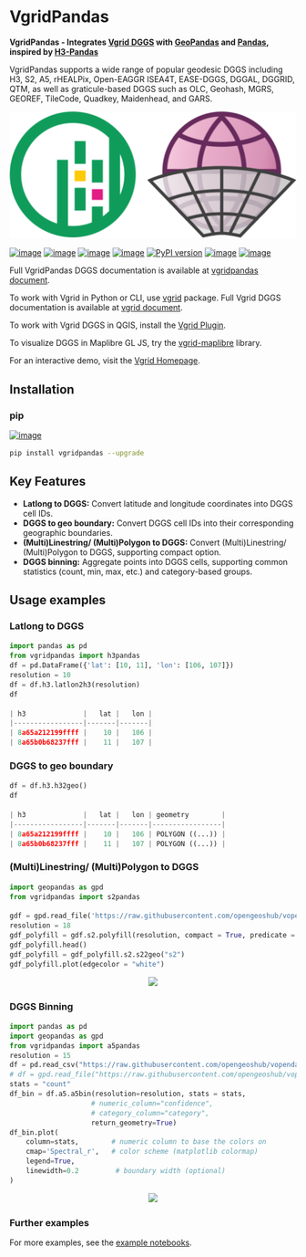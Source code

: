 # VgridPandas
**VgridPandas - Integrates [Vgrid DGGS](https://github.com/opengeoshub/vgrid) with [GeoPandas](https://github.com/geopandas/geopandas) and [Pandas](https://github.com/pandas-dev/pandas), inspired by [H3-Pandas](https://github.com/DahnJ/H3-Pandas/)**

VgridPandas supports a wide range of popular geodesic DGGS including H3, S2, A5, rHEALPix, Open-EAGGR ISEA4T, EASE-DGGS, DGGAL, DGGRID, QTM, as well as graticule-based DGGS such as OLC, Geohash, MGRS, GEOREF, TileCode, Quadkey, Maidenhead, and GARS.

[![logo](https://raw.githubusercontent.com/opengeoshub/vgridtools/refs/heads/main/images/vgridpandas.svg)](https://github.com/opengeoshub/vgridtools/blob/main/images/vgridpandas.svg)


[![image](https://colab.research.google.com/assets/colab-badge.svg)](https://colab.research.google.com/github/opengeoshub/vgridpandas/blob/main)
[![image](https://mybinder.org/badge_logo.svg)](https://mybinder.org/v2/gh/opengeoshub/vgridpandas/HEAD?filepath=docs/notebooks)
[![image](https://studiolab.sagemaker.aws/studiolab.svg)](https://studiolab.sagemaker.aws/import/github/opengeoshub/vgridpandas/blob/main/docs/notebooks/00_intro.ipynb)
[![image](https://jupyterlite.rtfd.io/en/latest/_static/badge.svg)](https://demo.gishub.vn/lab/index.html?path=notebooks/vgridpandas/00_intro.ipynb)
[![PyPI version](https://badge.fury.io/py/vgridpandas.svg)](https://badge.fury.io/py/vgridpandas)
[![image](https://static.pepy.tech/badge/vgridpandas)](https://pepy.tech/project/vgridpandas)
[![image](https://img.shields.io/badge/License-MIT-yellow.svg)](https://opensource.org/licenses/MIT)


Full VgridPandas DGGS documentation is available at [vgridpandas document](https://vgridpandas.gishub.vn).

To work with Vgrid in Python or CLI, use [vgrid](https://pypi.org/project/vgrid/) package. Full Vgrid DGGS documentation is available at [vgrid document](https://vgrid.gishub.vn).

To work with Vgrid DGGS in QGIS, install the [Vgrid Plugin](https://plugins.qgis.org/plugins/vgridtools/).

To visualize DGGS in Maplibre GL JS, try the [vgrid-maplibre](https://www.npmjs.com/package/vgrid-maplibre) library.

For an interactive demo, visit the [Vgrid Homepage](https://vgrid.vn).


## Installation
### pip
[![image](https://img.shields.io/pypi/v/vgridpandas.svg)](https://pypi.python.org/pypi/vgridpandas)
```bash
pip install vgridpandas --upgrade
```

## Key Features

- **Latlong to DGGS:** Convert latitude and longitude coordinates into DGGS cell IDs.
- **DGGS to geo boundary:** Convert DGGS cell IDs into their corresponding geographic boundaries.
- **(Multi)Linestring/ (Multi)Polygon to DGGS:** Convert (Multi)Linestring/ (Multi)Polygon to DGGS, supporting compact option.
- **DGGS binning:** Aggregate points into DGGS cells, supporting common statistics (count, min, max, etc.) and category-based groups.

## Usage examples

### Latlong to DGGS

```python
import pandas as pd
from vgridpandas import h3pandas
df = pd.DataFrame({'lat': [10, 11], 'lon': [106, 107]})
resolution = 10
df = df.h3.latlon2h3(resolution)
df

| h3              |   lat |   lon |
|-----------------|-------|-------|
| 8a65a212199ffff |    10 |   106 |
| 8a65b0b68237fff |    11 |   107 |
```

### DGGS to geo boundary
```python
df = df.h3.h32geo()
df

| h3              |   lat |   lon | geometry        |
|-----------------|-------|-------|-----------------|
| 8a65a212199ffff |    10 |   106 | POLYGON ((...)) |
| 8a65b0b68237fff |    11 |   107 | POLYGON ((...)) |
```

### (Multi)Linestring/ (Multi)Polygon to DGGS
```python
import geopandas as gpd
from vgridpandas import s2pandas

gdf = gpd.read_file('https://raw.githubusercontent.com/opengeoshub/vopendata/refs/heads/main/shape/polygon.geojson')
resolution = 18
gdf_polyfill = gdf.s2.polyfill(resolution, compact = True, predicate = "largest_overlap", explode = True)
gdf_polyfill.head()
gdf_polyfill = gdf_polyfill.s2.s22geo("s2")
gdf_polyfill.plot(edgecolor = "white")
```
<div align="center">
  <img src="https://raw.githubusercontent.com/thangqd/vgridtools/main/images/readme/vector2s2_compacted.png">
</div>

### DGGS Binning
```python
import pandas as pd
import geopandas as gpd
from vgridpandas import a5pandas
resolution = 15
df = pd.read_csv("https://raw.githubusercontent.com/opengeoshub/vopendata/refs/heads/main/csv/dist1_pois.csv")
# df = gpd.read_file("https://raw.githubusercontent.com/opengeoshub/vopendata/refs/heads/main/shape/dist1_pois.geojson")
stats = "count"
df_bin = df.a5.a5bin(resolution=resolution, stats = stats, 
                    # numeric_column="confidence",
                    # category_column="category",
                    return_geometry=True)
df_bin.plot(
    column=stats,        # numeric column to base the colors on
    cmap='Spectral_r',   # color scheme (matplotlib colormap)
    legend=True,  
    linewidth=0.2         # boundary width (optional)
)
```
<div align="center">
  <img src="https://raw.githubusercontent.com/thangqd/vgridtools/main/images/readme/a5bin.png">
</div>

### Further examples
For more examples, see the 
[example notebooks](https://nbviewer.jupyter.org/github/opengeoshub/vgridpandas/tree/main/docs/notebooks/).